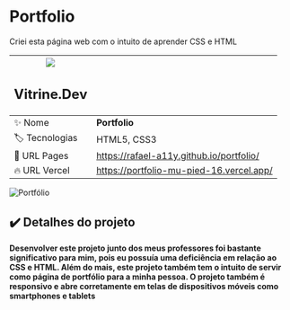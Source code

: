 # Portfolio

Criei esta página web com o intuito de aprender CSS e HTML


|<img src="https://cdn.jsdelivr.net/gh/devicons/devicon/icons/github/github-original.svg" /> <h2>Vitrine.Dev</h2> |     |
| -------------  | --- |
| :sparkles: Nome        | **Portfolio**
| :label: Tecnologias | HTML5, CSS3
| :rocket: URL Pages         | https://rafael-a11y.github.io/portfolio/
| :fire: URL Vercel     | https://portfolio-mu-pied-16.vercel.app/

<!-- Inserir imagem com a #vitrinedev ao final do link -->

![Portfólio](https://github.com/Rafael-a11y/portfolio/assets/63820646/29a77e86-f238-4b11-b167-03d626d7bdc5#vitrinedev)


## ✔️ Detalhes do projeto

<p><strong>Desenvolver este projeto junto dos meus professores foi bastante significativo para mim, pois eu possuía uma deficiência em relação ao CSS e HTML. Além do mais, este projeto também tem o intuito de servir como página de portfólio para a minha pessoa. O projeto também é responsivo e abre corretamente em telas de dispositivos móveis como smartphones e tablets</strong></p>

